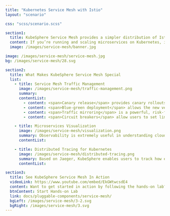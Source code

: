 ```yaml
---
title: "Kubernetes Service Mesh with Istio"
layout: "scenario"

css: "scss/scenario.scss"

section1:
  title: KubeSphere Service Mesh provides a simpler distribution of Istio with consolidated UX.
  content: If you’re running and scaling microservices on Kubernetes, it’s time to adopt the Istio-based service mesh for your distributed system. We design a unified UI to integrate and manage tools including Istio, Envoy and Jaeger.
  image: /images/service-mesh/banner.jpg

image: /images/service-mesh/service-mesh.jpg
bg: /images/service-mesh/28.svg

section2:
  title: What Makes KubeSphere Service Mesh Special
  list:
    - title: Service Mesh Traffic Management
      image: /images/service-mesh/traffic-management.png
      summary:
      contentList:
        - content: <span>Canary release</span> provides canary rollouts and staged rollouts with percentage-based traffic splits
        - content: <span>Blue-green deployment</span> allows the new version of an application to be deployed in a separate environment and tested for functionality and performance
        - content: <span>Traffic mirroring</span> is a powerful, risk-free method of testing your app versions as it sends a copy of live traffic to a mirrored Service
        - content: <span>Circuit breakers</span> allow users to set limits for calls to individual hosts within a Service

    - title: Microservices Visualization
      image: /images/service-mesh/visualization.png
      summary: Observability is extremely useful in understanding cloud-native microservice interconnections. KubeSphere has the ability to visualize the connections between microservices and the topology of how they interconnect.
      contentList:

    - title: Distributed Tracing for Kubernetes
      image: /images/service-mesh/distributed-tracing.png
      summary: Based on Jaeger, KubeSphere enables users to track how each Service interacts with each other. It brings a deeper understanding about request latency, bottlenecks, serialization and parallelism via visualization.
      contentList:

section3:
  title: See KubeSphere Service Mesh In Action
  videoLink: https://www.youtube.com/embed/EkGWtwcsdE4
  content: Want to get started in action by following the hands-on lab?
  btnContent: Start Hands-on Lab
  link: docs/pluggable-components/service-mesh/
  bgLeft: /images/service-mesh/3-2.svg
  bgRight: /images/service-mesh/3.svg
---
```


